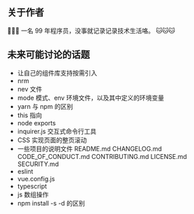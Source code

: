 ## 关于作者

🎉🎉🎉 一名 99 年程序员，没事就记录记录技术生活咯。 🐱🐱🐱

## 未来可能讨论的话题

- 让自己的组件库支持按需引入
- nrm
- nev 文件
- mode 模式、env 环境文件，以及其中定义的环境变量
- yarn 与 npm 的区别
- this 指向
- node exports
- inquirer.js 交互式命令行工具
- CSS 实现页面的整页滚动
- 一些项目的说明文件 README.md CHANGELOG.md CODE_OF_CONDUCT.md CONTRIBUTING.md LICENSE.md SECURITY.md
- eslint
- vue.config.js
- typescript
- js 数组操作
- npm install -s -d 的区别
